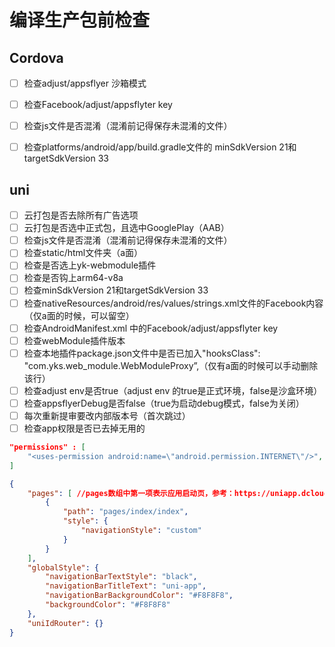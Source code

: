 # 编译生产包前检查

## Cordova
- [ ] 检查adjust/appsflyer 沙箱模式

- [ ] 检查Facebook/adjust/appsflyter key
- [ ] 检查js文件是否混淆（混淆前记得保存未混淆的文件）
- [ ] 检查platforms/android/app/build.gradle文件的 minSdkVersion 21和targetSdkVersion 33

## uni

- [ ] 云打包是否去除所有广告选项
- [ ] 云打包是否选中正式包，且选中GooglePlay（AAB）
- [ ] 检查js文件是否混淆（混淆前记得保存未混淆的文件）
- [ ] 检查static/html文件夹（a面）
- [ ] 检查是否选上yk-webmodule插件
- [ ] 检查是否钩上arm64-v8a
- [ ] 检查minSdkVersion 21和targetSdkVersion 33
- [ ] 检查nativeResources/android/res/values/strings.xml文件的Facebook内容（仅a面的时候，可以留空）
- [ ] 检查AndroidManifest.xml 中的Facebook/adjust/appsflyter key
- [ ] 检查webModule插件版本
- [ ] 检查本地插件package.json文件中是否已加入"hooksClass": "com.yks.web_module.WebModuleProxy”,（仅有a面的时候可以手动删除该行）
- [ ] 检查adjust env是否true（adjust env 的true是正式环境，false是沙盒环境）
- [ ] 检查appsflyerDebug是否false（true为启动debug模式，false为关闭）
- [ ] 每次重新提审要改内部版本号（首次跳过）
- [ ] 检查app权限是否已去掉无用的
```json
"permissions" : [
	"<uses-permission android:name=\"android.permission.INTERNET\"/>",
]
```

```json
{
	"pages": [ //pages数组中第一项表示应用启动页，参考：https://uniapp.dcloud.io/collocation/pages
        {
            "path": "pages/index/index",
            "style": {
                "navigationStyle": "custom"
            }
        }
	],
	"globalStyle": {
		"navigationBarTextStyle": "black",
		"navigationBarTitleText": "uni-app",
		"navigationBarBackgroundColor": "#F8F8F8",
		"backgroundColor": "#F8F8F8"
	},
	"uniIdRouter": {}
}
```